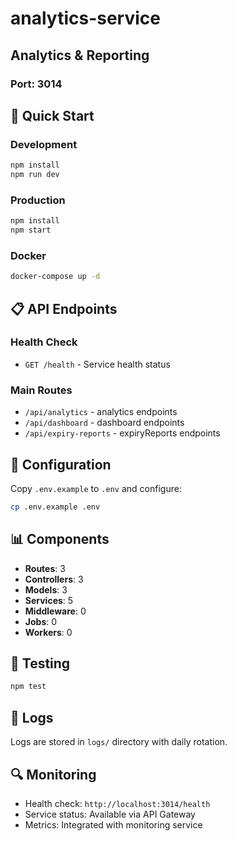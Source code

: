 # analytics-service

## Analytics & Reporting

### Port: 3014

## 🚀 Quick Start

### Development
```bash
npm install
npm run dev
```

### Production
```bash
npm install
npm start
```

### Docker
```bash
docker-compose up -d
```

## 📋 API Endpoints

### Health Check
- `GET /health` - Service health status

### Main Routes
- `/api/analytics` - analytics endpoints
- `/api/dashboard` - dashboard endpoints
- `/api/expiry-reports` - expiryReports endpoints

## 🔧 Configuration

Copy `.env.example` to `.env` and configure:

```bash
cp .env.example .env
```

## 📊 Components

- **Routes**: 3
- **Controllers**: 3
- **Models**: 3
- **Services**: 5
- **Middleware**: 0
- **Jobs**: 0
- **Workers**: 0

## 🧪 Testing

```bash
npm test
```

## 📝 Logs

Logs are stored in `logs/` directory with daily rotation.

## 🔍 Monitoring

- Health check: `http://localhost:3014/health`
- Service status: Available via API Gateway
- Metrics: Integrated with monitoring service